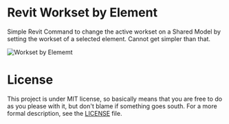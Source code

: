 # Revit Workset by Element
Simple Revit Command to change the active workset on a Shared Model by setting the workset of a selected element. Cannot get simpler than that.

![Workset by Elememt](./assets/WorksetByElement.gif)

# License
This project is under MIT license, so basically means that you are free to do as you please with it, but don't blame if something goes south. For a more formal description, see the [LICENSE](./LICENSE) file.
